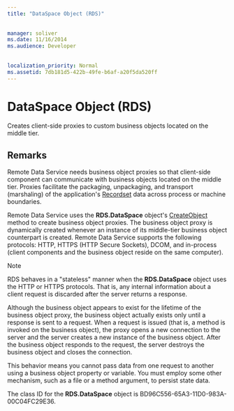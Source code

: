 ```yaml
---
title: "DataSpace Object (RDS)"
  
  
manager: soliver
ms.date: 11/16/2014
ms.audience: Developer
 
  
localization_priority: Normal
ms.assetid: 7db181d5-422b-49fe-b6af-a20f5da520ff
---
```


# DataSpace Object (RDS)

Creates client-side proxies to custom business objects located on the middle tier.
  
## Remarks

Remote Data Service needs business object proxies so that client-side component can communicate with business objects located on the middle tier. Proxies facilitate the packaging, unpackaging, and transport (marshaling) of the application's [Recordset](recordset-object-ado.md) data across process or machine boundaries. 
  
Remote Data Service uses the **RDS.DataSpace** object's [CreateObject](createobject-method-rds.md) method to create business object proxies. The business object proxy is dynamically created whenever an instance of its middle-tier business object counterpart is created. Remote Data Service supports the following protocols: HTTP, HTTPS (HTTP Secure Sockets), DCOM, and in-process (client components and the business object reside on the same computer). 
  
> [!NOTE]
> RDS behaves in a "stateless" manner when the **RDS.DataSpace** object uses the HTTP or HTTPS protocols. That is, any internal information about a client request is discarded after the server returns a response. 
  
Although the business object appears to exist for the lifetime of the business object proxy, the business object actually exists only until a response is sent to a request. When a request is issued (that is, a method is invoked on the business object), the proxy opens a new connection to the server and the server creates a new instance of the business object. After the business object responds to the request, the server destroys the business object and closes the connection.
  
This behavior means you cannot pass data from one request to another using a business object property or variable. You must employ some other mechanism, such as a file or a method argument, to persist state data.
  
The class ID for the **RDS.DataSpace** object is BD96C556-65A3-11D0-983A-00C04FC29E36. 
  

